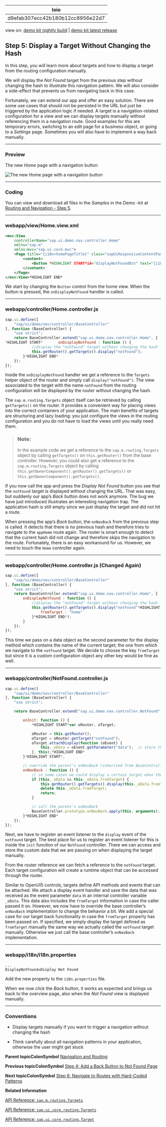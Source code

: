 <!-- loiod9efab307ecc42b180b12cc8956e22d7 -->

| loio |
| -----|
| d9efab307ecc42b180b12cc8956e22d7 |

<div id="loio">

view on: [demo kit nightly build](https://openui5nightly.hana.ondemand.com/#/topic/d9efab307ecc42b180b12cc8956e22d7) | [demo kit latest release](https://openui5.hana.ondemand.com/#/topic/d9efab307ecc42b180b12cc8956e22d7)</div>

## Step 5: Display a Target Without Changing the Hash

In this step, you will learn more about targets and how to display a target from the routing configuration manually.

We will display the *Not Found* target from the previous step without changing the hash to illustrate this navigation pattern. We will also consider a side-effect that prevents us from navigating back in this case.

Fortunately, we can extend our app and offer an easy solution. There are some use cases that should not be persisted in the URL but just be triggered by the application logic if needed. A target is a navigation-related configuration for a view and we can display targets manually without referencing them in a navigation route. Good examples for this are temporary errors, switching to an edit page for a business object, or going to a *Settings* page. Sometimes you will also have to implement a way back manually.

***

### Preview

   
  
<a name="loiod9efab307ecc42b180b12cc8956e22d7__fig_r1j_pst_mr"/>The new *Home* page with a navigation button

 ![](loio64fc7de39bed41d48d01e08244f201ab_LowRes.png "The new Home page with a navigation button") 

***

### Coding

You can view and download all files in the *Samples* in the Demo -kit at [Routing and Navigation - Step 5](https://openui5.hana.ondemand.com/explored.html#/sample/sap.ui.core.tutorial.navigation.05/preview).

***

### webapp/view/Home.view.xml

``` xml
<mvc:View
	controllerName="sap.ui.demo.nav.controller.Home"
	xmlns="sap.m"
	xmlns:mvc="sap.ui.core.mvc">
	<Page title="{i18n>homePageTitle}" class="sapUiResponsiveContentPadding">
		<content>
			<Button *HIGHLIGHT START*id="displayNotFoundBtn" text="{i18n>DisplayNotFound}" press=".onDisplayNotFound" class="sapUiTinyMarginEnd"/>
		</content>
	</Page>
</mvc:View>*HIGHLIGHT END*
```

We start by changing the `Button` control from the home view. When the button is pressed, the `onDisplayNotFound` handler is called.

***

### webapp/controller/Home.controller.js

``` js
sap.ui.define([
	"sap/ui/demo/nav/controller/BaseController"
], function (BaseController) {
	"use strict";
	return BaseController.extend("sap.ui.demo.nav.controller.Home", {
*HIGHLIGHT START*		onDisplayNotFound : function () {
			//display the "notFound" target without changing the hash
			this.getRouter().getTargets().display("notFound");
		}*HIGHLIGHT END*
	});
});
```

Inside the `onDisplayNotFound` handler we get a reference to the `Targets` helper object of the router and simply call `display("notFound")`. The view associated to the target with the name `notFound` from the routing configuration will be displayed by the router without changing the hash.

The `sap.m.routing.Targets` object itself can be retrieved by calling `getTargets()` on the router. It provides a convenient way for placing views into the correct containers of your application. The main benefits of targets are structuring and lazy loading: you just configure the views in the routing configuration and you do not have to load the views until you really need them.

> ### Note:  
> In the example code we get a reference to the `sap.m.routing.Targets` object by calling `getTargets()` on `this.getRouter()` from the base controller. However, you could also get a reference to the `sap.m.routing.Targets` object by calling `this.getOwnerComponent().getRouter().getTargets()` or `this.getOwnerComponent().getTargets()`.

If you now call the app and press the *Display Not Found* button you see that the `notFound` target is displayed without changing the URL. That was easy, but suddenly our app’s *Back* button does not work anymore. The bug we have just introduced illustrates an interesting navigation trap. The application hash is still empty since we just display the target and did not hit a route.

When pressing the app’s *Back* button, the `onNavBack` from the previous step is called. It detects that there is no previous hash and therefore tries to navigate to the `appHome` route again. The router is smart enough to detect that the current hash did not change and therefore skips the navigation to the route. Fortunately, there is an easy workaround for us. However, we need to touch the `Home` controller again.

***

### webapp/controller/Home.controller.js \(Changed Again\)

``` js
sap.ui.define([
	"sap/ui/demo/nav/controller/BaseController"
], function (BaseController) {
	"use strict";
	return BaseController.extend("sap.ui.demo.nav.controller.Home", {
		onDisplayNotFound : function () {
			//display the "notFound" target without changing the hash
			this.getRouter().getTargets().display("notFound"*HIGHLIGHT START*, {
				fromTarget : "home"
			}*HIGHLIGHT END*);
		}
	});
});

```

This time we pass on a data object as the second parameter for the display method which contains the name of the current target; the one from which we navigate to the `notFound` target. We decide to choose the key `fromTarget` but since it is a custom configuration object any other key would be fine as well.

***

### webapp/controller/NotFound.controller.js

``` js
sap.ui.define([
	"sap/ui/demo/nav/controller/BaseController"
], function (BaseController) {
	"use strict";

	return BaseController.extend("sap.ui.demo.nav.controller.NotFound", {

		onInit: function () {
			*HIGHLIGHT START*var oRouter, oTarget;

			oRouter = this.getRouter();
			oTarget = oRouter.getTarget("notFound");
			oTarget.attachDisplay(function (oEvent) {
				this._oData = oEvent.getParameter("data");	// store the data
			}, this);*HIGHLIGHT END*
		}*HIGHLIGHT START*,

		// override the parent's onNavBack (inherited from BaseController)
		onNavBack : function () {
			// in some cases we could display a certain target when the back button is pressed
			if (this._oData && this._oData.fromTarget) {
				this.getRouter().getTargets().display(this._oData.fromTarget);
				delete this._oData.fromTarget;
				return;
			}

			// call the parent's onNavBack
			BaseController.prototype.onNavBack.apply(this, arguments);
		}*HIGHLIGHT END*
	});
});
```

Next, we have to register an event listener to the `display` event of the `notFound` target. The best place for us to register an event listener for this is inside the `init` function of our `NotFound` controller. There we can access and store the custom data that we are passing on when displaying the target manually.

From the router reference we can fetch a reference to the `notFound` target. Each target configuration will create a runtime object that can be accessed through the router.

Similar to OpenUI5 controls, targets define API methods and events that can be attached. We attach a display event handler and save the data that was received as the event parameter `data` in an internal controller variable `_oData`. This data also includes the `fromTarget` information in case the caller passed it on. However, we now have to override the base controller’s `onNavBack` implementation to change the behavior a bit. We add a special case for our target back functionality in case the `fromTarget` property has been passed on. If specified, we simply display the target defined as `fromTarget` manually the same way we actually called the `notFound` target manually. Otherwise we just call the base controller’s `onNavBack` implementation.

***

### webapp/i18n/i18n.properties

``` prefs
...
DisplayNotFound=Display Not Found
```

Add the new property to the `i18n.properties` file.

When we now click the *Back* button, it works as expected and brings us back to the overview page, also when the *Not Found* view is displayed manually.

***

### Conventions

-   Display targets manually if you want to trigger a navigation without changing the hash

-   Think carefully about all navigation patterns in your application, otherwise the user might get stuck


**Parent topicColonSymbol** [Navigation and Routing](Navigation_and_Routing_1b6dcd3.md "OpenUI5 comes with a powerful routing API that helps you control the state of your application efficiently. This tutorial will illustrate all major features and APIs related to navigation and routing in OpenUI5 apps by creating a simple and easy to understand mobile app. It represents a set of best practices for applying the navigation and routing features of OpenUI5 to your applications.")

**Previous topicColonSymbol** [Step 4: Add a Back Button to Not Found Page](Step_4_Add_a_Back_Button_to_Not_Found_Page_66670b0.md "When we are on the Not Found page because of an invalid hash, we want to get back to our app to select another page. Therefore, we will add a Back button to the Not Found view and make sure that the user gets redirected to either the previous page or the overview page when the Back button is pressed.")

**Next topicColonSymbol** [Step 6: Navigate to Routes with Hard-Coded Patterns](Step_6_Navigate_to_Routes_with_Hard-Coded_Patterns_782aac0.md "In this step, we'll create a second button on the home page, with which we can navigate to a simple list of employees. This example illustrates how to navigate to a route that has a hard-coded pattern.")

**Related Information**  


[API Reference: `sap.m.routing.Targets`](https://openui5.hana.ondemand.com/#docs/api/symbols/sap.m.routing.Targets.html)

[API Reference: `sap.ui.core.routing.Targets`](https://openui5.hana.ondemand.com/#docs/api/symbols/sap.ui.core.routing.Targets.html)

[API Reference: `sap.ui.core.routing.Target`](https://openui5.hana.ondemand.com/#docs/api/symbols/sap.ui.core.routing.Target.html)

